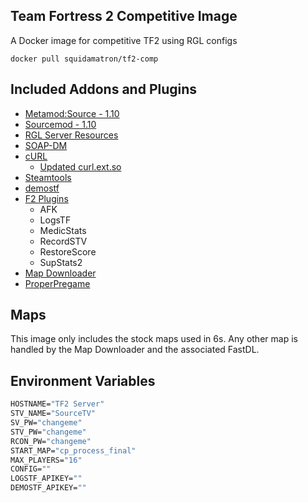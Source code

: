 ## Team Fortress 2 Competitive Image

A Docker image for competitive TF2 using RGL configs

```
docker pull squidamatron/tf2-comp
```

## Included Addons and Plugins

- [Metamod:Source - 1.10](https://www.sourcemm.net/)
- [Sourcemod - 1.10](https://www.sourcemod.net/)
- [RGL Server Resources](https://github.com/RGLgg/server-resources-updater)
- [SOAP-DM](https://github.com/sapphonie/SOAP-TF2DM)
- [cURL](https://storage.googleapis.com/google-code-archive-downloads/v2/code.google.com/sourcemod-curl-extension/curl_1.3.0.0.zip)
	- [Updated curl.ext.so](https://forums.alliedmods.net/showpost.php?p=2432337&postcount=182)
- [Steamtools](https://builds.limetech.io/?p=steamtools)
- [demostf](https://github.com/demostf/plugin)
- [F2 Plugins](https://www.teamfortress.tv/13598/?page=1#post-1)
	- AFK
	- LogsTF
	- MedicStats
	- RecordSTV
	- RestoreScore
	- SupStats2
- [Map Downloader](https://github.com/nutcity/mapdownloader)
- [ProperPregame](https://github.com/nutcity/ProperPregame)

## Maps

This image only includes the stock maps used in 6s. Any other map is handled by the Map Downloader and the associated FastDL.

## Environment Variables

```dockerfile
HOSTNAME="TF2 Server"
STV_NAME="SourceTV"
SV_PW="changeme"
STV_PW="changeme"
RCON_PW="changeme"
START_MAP="cp_process_final"
MAX_PLAYERS="16"
CONFIG=""
LOGSTF_APIKEY=""
DEMOSTF_APIKEY=""
```
